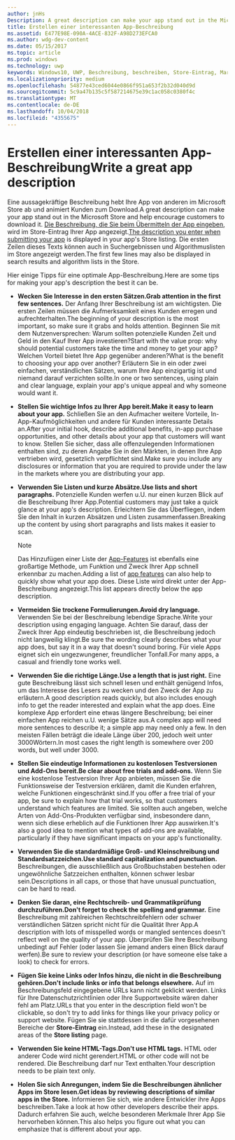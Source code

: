 ```yaml
---
author: jnHs
Description: A great description can make your app stand out in the Microsoft Store and help encourage customers to download it.
title: Erstellen einer interessanten App-Beschreibung
ms.assetid: E477E98E-090A-4ACE-832F-A98D273EFCA0
ms.author: wdg-dev-content
ms.date: 05/15/2017
ms.topic: article
ms.prod: windows
ms.technology: uwp
keywords: Windows10, UWP, Beschreibung, beschreiben, Store-Eintrag, Marketing
ms.localizationpriority: medium
ms.openlocfilehash: 54877e43ced6044e0866f951a653f2b32d040d9d
ms.sourcegitcommit: 5c9a47b135c5f587214675e39c1ac058c0380f4c
ms.translationtype: MT
ms.contentlocale: de-DE
ms.lasthandoff: 10/04/2018
ms.locfileid: "4355675"
---
```

# <a name="write-a-great-app-description"></a><span data-ttu-id="fbdb5-103">Erstellen einer interessanten App-Beschreibung</span><span class="sxs-lookup"><span data-stu-id="fbdb5-103">Write a great app description</span></span>


<span data-ttu-id="fbdb5-104">Eine aussagekräftige Beschreibung hebt Ihre App von anderen im Microsoft Store ab und animiert Kunden zum Download.</span><span class="sxs-lookup"><span data-stu-id="fbdb5-104">A great description can make your app stand out in the Microsoft Store and help encourage customers to download it.</span></span> <span data-ttu-id="fbdb5-105">[Die Beschreibung, die Sie beim Übermitteln der App eingeben](create-app-store-listings.md#description), wird im Store-Eintrag Ihrer App angezeigt.</span><span class="sxs-lookup"><span data-stu-id="fbdb5-105">[The description you enter when submitting your app](create-app-store-listings.md#description) is displayed in your app's Store listing.</span></span> <span data-ttu-id="fbdb5-106">Die ersten Zeilen dieses Texts können auch in Suchergebnissen und Algorithmuslisten im Store angezeigt werden.</span><span class="sxs-lookup"><span data-stu-id="fbdb5-106">The first few lines may also be displayed in search results and algorithm lists in the Store.</span></span>


<span data-ttu-id="fbdb5-107">Hier einige Tipps für eine optimale App-Beschreibung.</span><span class="sxs-lookup"><span data-stu-id="fbdb5-107">Here are some tips for making your app's description the best it can be.</span></span>

-   **<span data-ttu-id="fbdb5-108">Wecken Sie Interesse in den ersten Sätzen.</span><span class="sxs-lookup"><span data-stu-id="fbdb5-108">Grab attention in the first few sentences.</span></span>** <span data-ttu-id="fbdb5-109">Der Anfang Ihrer Beschreibung ist am wichtigsten. Die ersten Zeilen müssen die Aufmerksamkeit eines Kunden erregen und aufrechterhalten.</span><span class="sxs-lookup"><span data-stu-id="fbdb5-109">The beginning of your description is the most important, so make sure it grabs and holds attention.</span></span> <span data-ttu-id="fbdb5-110">Beginnen Sie mit dem Nutzenversprechen: Warum sollten potenzielle Kunden Zeit und Geld in den Kauf Ihrer App investieren?</span><span class="sxs-lookup"><span data-stu-id="fbdb5-110">Start with the value prop: why should potential customers take the time and money to get your app?</span></span> <span data-ttu-id="fbdb5-111">Welchen Vorteil bietet Ihre App gegenüber anderen?</span><span class="sxs-lookup"><span data-stu-id="fbdb5-111">What is the benefit to choosing your app over another?</span></span> <span data-ttu-id="fbdb5-112">Erläutern Sie in ein oder zwei einfachen, verständlichen Sätzen, warum Ihre App einzigartig ist und niemand darauf verzichten sollte.</span><span class="sxs-lookup"><span data-stu-id="fbdb5-112">In one or two sentences, using plain and clear language, explain your app's unique appeal and why someone would want it.</span></span>
-   **<span data-ttu-id="fbdb5-113">Stellen Sie wichtige Infos zu Ihrer App bereit.</span><span class="sxs-lookup"><span data-stu-id="fbdb5-113">Make it easy to learn about your app.</span></span>** <span data-ttu-id="fbdb5-114">Schließen Sie an den Aufmacher weitere Vorteile, In-App-Kaufmöglichkeiten und andere für Kunden interessante Details an.</span><span class="sxs-lookup"><span data-stu-id="fbdb5-114">After your initial hook, describe additional benefits, in-app purchase opportunities, and other details about your app that customers will want to know.</span></span> <span data-ttu-id="fbdb5-115">Stellen Sie sicher, dass alle offenzulegenden Informationen enthalten sind, zu deren Angabe Sie in den Märkten, in denen Ihre App vertrieben wird, gesetzlich verpflichtet sind.</span><span class="sxs-lookup"><span data-stu-id="fbdb5-115">Make sure you include any disclosures or information that you are required to provide under the law in the markets where you are distributing your app.</span></span>
-   **<span data-ttu-id="fbdb5-116">Verwenden Sie Listen und kurze Absätze.</span><span class="sxs-lookup"><span data-stu-id="fbdb5-116">Use lists and short paragraphs.</span></span>** <span data-ttu-id="fbdb5-117">Potenzielle Kunden werfen u.U. nur einen kurzen Blick auf die Beschreibung Ihrer App.</span><span class="sxs-lookup"><span data-stu-id="fbdb5-117">Potential customers may just take a quick glance at your app's description.</span></span> <span data-ttu-id="fbdb5-118">Erleichtern Sie das Überfliegen, indem Sie den Inhalt in kurzen Absätzen und Listen zusammenfassen.</span><span class="sxs-lookup"><span data-stu-id="fbdb5-118">Breaking up the content by using short paragraphs and lists makes it easier to scan.</span></span>

    > [!NOTE]
    > <span data-ttu-id="fbdb5-119">Das Hinzufügen einer Liste der [App-Features](create-app-store-listings.md#app-features) ist ebenfalls eine großartige Methode, um Funktion und Zweck Ihrer App schnell erkennbar zu machen.</span><span class="sxs-lookup"><span data-stu-id="fbdb5-119">Adding a list of [app features](create-app-store-listings.md#app-features) can also help to quickly show what your app does.</span></span> <span data-ttu-id="fbdb5-120">Diese Liste wird direkt unter der App-Beschreibung angezeigt.</span><span class="sxs-lookup"><span data-stu-id="fbdb5-120">This list appears directly below the app description.</span></span>

-   **<span data-ttu-id="fbdb5-121">Vermeiden Sie trockene Formulierungen.</span><span class="sxs-lookup"><span data-stu-id="fbdb5-121">Avoid dry language.</span></span>** <span data-ttu-id="fbdb5-122">Verwenden Sie bei der Beschreibung lebendige Sprache.</span><span class="sxs-lookup"><span data-stu-id="fbdb5-122">Write your description using engaging language.</span></span> <span data-ttu-id="fbdb5-123">Achten Sie darauf, dass der Zweck Ihrer App eindeutig beschrieben ist, die Beschreibung jedoch nicht langweilig klingt.</span><span class="sxs-lookup"><span data-stu-id="fbdb5-123">Be sure the wording clearly describes what your app does, but say it in a way that doesn't sound boring.</span></span> <span data-ttu-id="fbdb5-124">Für viele Apps eignet sich ein ungezwungener, freundlicher Tonfall.</span><span class="sxs-lookup"><span data-stu-id="fbdb5-124">For many apps, a casual and friendly tone works well.</span></span>
-   **<span data-ttu-id="fbdb5-125">Verwenden Sie die richtige Länge.</span><span class="sxs-lookup"><span data-stu-id="fbdb5-125">Use a length that is just right.</span></span>** <span data-ttu-id="fbdb5-126">Eine gute Beschreibung lässt sich schnell lesen und enthält genügend Infos, um das Interesse des Lesers zu wecken und den Zweck der App zu erläutern.</span><span class="sxs-lookup"><span data-stu-id="fbdb5-126">A good description reads quickly, but also includes enough info to get the reader interested and explain what the app does.</span></span> <span data-ttu-id="fbdb5-127">Eine komplexe App erfordert eine etwas längere Beschreibung; bei einer einfachen App reichen u.U. wenige Sätze aus.</span><span class="sxs-lookup"><span data-stu-id="fbdb5-127">A complex app will need more sentences to describe it; a simple app may need only a few.</span></span> <span data-ttu-id="fbdb5-128">In den meisten Fällen beträgt die ideale Länge über 200, jedoch weit unter 3000Wörtern.</span><span class="sxs-lookup"><span data-stu-id="fbdb5-128">In most cases the right length is somewhere over 200 words, but well under 3000.</span></span>
-   **<span data-ttu-id="fbdb5-129">Stellen Sie eindeutige Informationen zu kostenlosen Testversionen und Add-Ons bereit.</span><span class="sxs-lookup"><span data-stu-id="fbdb5-129">Be clear about free trials and add-ons.</span></span>** <span data-ttu-id="fbdb5-130">Wenn Sie eine kostenlose Testversion Ihrer App anbieten, müssen Sie die Funktionsweise der Testversion erklären, damit die Kunden erfahren, welche Funktionen eingeschränkt sind.</span><span class="sxs-lookup"><span data-stu-id="fbdb5-130">If you offer a free trial of your app, be sure to explain how that trial works, so that customers understand which features are limited.</span></span> <span data-ttu-id="fbdb5-131">Sie sollten auch angeben, welche Arten von Add-Ons-Produkten verfügbar sind, insbesondere dann, wenn sich diese erheblich auf die Funktionen Ihrer App auswirken.</span><span class="sxs-lookup"><span data-stu-id="fbdb5-131">It's also a good idea to mention what types of add-ons are available, particularly if they have significant impacts on your app's functionality.</span></span>
-   **<span data-ttu-id="fbdb5-132">Verwenden Sie die standardmäßige Groß- und Kleinschreibung und Standardsatzzeichen.</span><span class="sxs-lookup"><span data-stu-id="fbdb5-132">Use standard capitalization and punctuation.</span></span>** <span data-ttu-id="fbdb5-133">Beschreibungen, die ausschließlich aus Großbuchstaben bestehen oder ungewöhnliche Satzzeichen enthalten, können schwer lesbar sein.</span><span class="sxs-lookup"><span data-stu-id="fbdb5-133">Descriptions in all caps, or those that have unusual punctuation, can be hard to read.</span></span>
-   **<span data-ttu-id="fbdb5-134">Denken Sie daran, eine Rechtschreib- und Grammatikprüfung durchzuführen.</span><span class="sxs-lookup"><span data-stu-id="fbdb5-134">Don't forget to check the spelling and grammar.</span></span>** <span data-ttu-id="fbdb5-135">Eine Beschreibung mit zahlreichen Rechtschreibfehlern oder schwer verständlichen Sätzen spricht nicht für die Qualität Ihrer App.</span><span class="sxs-lookup"><span data-stu-id="fbdb5-135">A description with lots of misspelled words or mangled sentences doesn't reflect well on the quality of your app.</span></span> <span data-ttu-id="fbdb5-136">Überprüfen Sie Ihre Beschreibung unbedingt auf Fehler (oder lassen Sie jemand anders einen Blick darauf werfen).</span><span class="sxs-lookup"><span data-stu-id="fbdb5-136">Be sure to review your description (or have someone else take a look) to check for errors.</span></span>
-   **<span data-ttu-id="fbdb5-137">Fügen Sie keine Links oder Infos hinzu, die nicht in die Beschreibung gehören.</span><span class="sxs-lookup"><span data-stu-id="fbdb5-137">Don't include links or info that belongs elsewhere.</span></span>** <span data-ttu-id="fbdb5-138">Auf im Beschreibungsfeld eingegebene URLs kann nicht geklickt werden. Links für Ihre Datenschutzrichtlinien oder Ihre Supportwebsite wären daher fehl am Platz.</span><span class="sxs-lookup"><span data-stu-id="fbdb5-138">URLs that you enter in the description field won't be clickable, so don't try to add links for things like your privacy policy or support website.</span></span> <span data-ttu-id="fbdb5-139">Fügen Sie sie stattdessen in die dafür vorgesehenen Bereiche der **Store-Eintrag** ein.</span><span class="sxs-lookup"><span data-stu-id="fbdb5-139">Instead, add these in the designated areas of the **Store listing** page.</span></span>
-   **<span data-ttu-id="fbdb5-140">Verwenden Sie keine HTML-Tags.</span><span class="sxs-lookup"><span data-stu-id="fbdb5-140">Don't use HTML tags.</span></span>** <span data-ttu-id="fbdb5-141">HTML oder anderer Code wird nicht gerendert.</span><span class="sxs-lookup"><span data-stu-id="fbdb5-141">HTML or other code will not be rendered.</span></span> <span data-ttu-id="fbdb5-142">Die Beschreibung darf nur Text enthalten.</span><span class="sxs-lookup"><span data-stu-id="fbdb5-142">Your description needs to be plain text only.</span></span>
-   **<span data-ttu-id="fbdb5-143">Holen Sie sich Anregungen, indem Sie die Beschreibungen ähnlicher Apps im Store lesen.</span><span class="sxs-lookup"><span data-stu-id="fbdb5-143">Get ideas by reviewing descriptions of similar apps in the Store.</span></span>** <span data-ttu-id="fbdb5-144">Informieren Sie sich, wie andere Entwickler ihre Apps beschreiben.</span><span class="sxs-lookup"><span data-stu-id="fbdb5-144">Take a look at how other developers describe their apps.</span></span> <span data-ttu-id="fbdb5-145">Dadurch erfahren Sie auch, welche besonderen Merkmale Ihrer App Sie hervorheben können.</span><span class="sxs-lookup"><span data-stu-id="fbdb5-145">This also helps you figure out what you can emphasize that is different about your app.</span></span>

 

 




